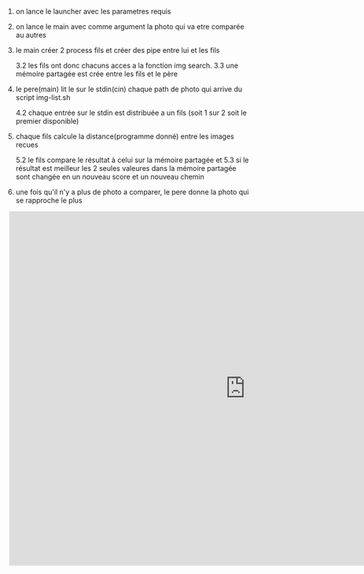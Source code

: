 1.  on lance le launcher avec les parametres requis

2.  on lance le main avec comme argument la photo qui va etre comparée au autres

3.  le main créer 2 process fils et créer des pipe entre lui et les fils

	3.2 les fils ont donc chacuns acces a la fonction img search. 3.3 une mémoire partagée est crée entre les fils et le père

4.  le pere(main) lit le sur le stdin(cin) chaque path de photo qui arrive du script img-list.sh

	4.2 chaque entrée sur le stdin est distribuée a un fils (soit 1 sur 2 soit le premier disponible)

5.  chaque fils calcule la distance(programme donné) entre les images recues

	5.2 le fils compare le résultat à celui sur la mémoire partagée et 5.3 si le résultat est meilleur les 2 seules valeures dans la mémoire partagée sont changée en un nouveau score et un nouveau chemin

6.  une fois qu'il n'y a plus de photo a comparer, le pere donne la photo qui se rapproche le plus

<div style="width: 960px; height: 720px; margin: 10px; position: relative;"><iframe allowfullscreen frameborder="0" style="width:960px; height:720px" src="https://lucid.app/documents/embedded/59f6b3ca-5367-4dfb-9aca-8c19fce66a84" id="Qo1GwASS7zzC"></iframe></div>